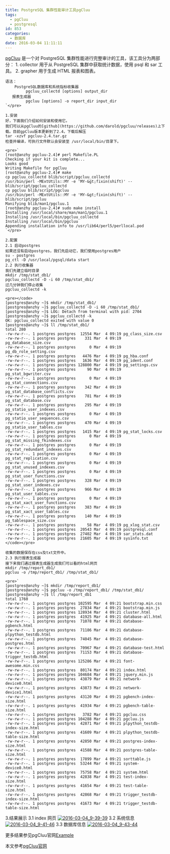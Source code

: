 ```yaml
---
title: PostgreSQL 集群性能审计工具pgCluu
tags:
  - pgCluu
  - postgresql
id: 853
categories:
  - 数据库
date: 2016-03-04 11:11:11
---
```


[pgCluu](http://pgcluu.darold.net/) 是一个对 PostgreSQL 集群性能进行完整审计的工具，该工具分为两部分：
1\. collector 用于从 PostgreSQL 集群中获取统计数据，使用 psql 和 sar 工具。
2\. grapher 用于生成 HTML 报表和图表。

    语法：
        PostgreSQL数据库和系统指标收集器
             pgcluu_collectd [options] output_dir
       报表生成器
             pgcluu [options] -o report_dir input_dir
    `</pre>

    1.安装
    好，下面我们介绍如何安装和使用它。
    我们可以从pgCluu的[github](https://github.com/darold/pgcluu/releases)上下载。目前gpCluu版本更新到了2.4，下载后解压
    tar -xzvf pgcluu-2.4.tar.gz
    检查并编译，可执行文件默认会安装至 /usr/local/bin/目录下。

    <pre>`
    [root@anzhy pgcluu-2.4]# perl Makefile.PL
    Checking if your kit is complete...
    Looks good
    Writing Makefile for pgCluu
    [root@anzhy pgcluu-2.4]# make
    cp pgcluu_collectd blib/script/pgcluu_collectd
    /usr/bin/perl -MExtUtils::MY -e 'MY-&gt;fixin(shift)' -- blib/script/pgcluu_collectd
    cp pgcluu blib/script/pgcluu
    /usr/bin/perl -MExtUtils::MY -e 'MY-&gt;fixin(shift)' -- blib/script/pgcluu
    Manifying blib/man1/pgcluu.1
    [root@anzhy pgcluu-2.4]# sudo make install
    Installing /usr/local/share/man/man1/pgcluu.1
    Installing /usr/local/bin/pgcluu_collectd
    Installing /usr/local/bin/pgcluu
    Appending installation info to /usr/lib64/perl5/perllocal.pod
    `</pre>

    2.配置
    2.1 启动postgres
    如果还没有启动postgres，我们先启动它，我们使用postgres用户
    su - postgres
    pg_ctl -D /usr/local/pgsql/data start
    2.2 执行收集器
    我们先建立临时目录
    mkdir /tmp/stat_db1/
    pgcluu_collectd -D -i 60 /tmp/stat_db1/
    过几分钟我们停止收集
    pgcluu_collectd -k

    <pre></code>
    [postgres@anzhy ~]$ mkdir /tmp/stat_db1/
    [postgres@anzhy ~]$ pgcluu_collectd -D -i 60 /tmp/stat_db1/
    [postgres@anzhy ~]$ LOG: Detach from terminal with pid: 2704
    [postgres@anzhy ~]$ pgcluu_collectd -k
    OK: pgcluu_collectd exited with value 0
    [postgres@anzhy ~]$ ll /tmp/stat_db1/
    total 280
    -rw-rw-r--. 1 postgres postgres  12554 Mar  4 09:19 pg_class_size.csv
    -rw-rw-r--. 1 postgres postgres    331 Mar  4 09:19 pg_database_size.csv
    -rw-rw-r--. 1 postgres postgres      0 Mar  4 09:19 pg_db_role_setting.csv
    -rw-rw-r--. 1 postgres postgres   4476 Mar  4 09:19 pg_hba.conf
    -rw-rw-r--. 1 postgres postgres   1636 Mar  4 09:19 pg_ident.conf
    -rw-rw-r--. 1 postgres postgres 128800 Mar  4 09:19 pg_settings.csv
    -rw-rw-r--. 1 postgres postgres     90 Mar  4 09:19 pg_stat_bgwriter.csv
    -rw-rw-r--. 1 postgres postgres      0 Mar  4 09:19 pg_stat_connections.csv
    -rw-rw-r--. 1 postgres postgres    342 Mar  4 09:19 pg_stat_database_conflicts.csv
    -rw-rw-r--. 1 postgres postgres    781 Mar  4 09:19 pg_stat_database.csv
    -rw-rw-r--. 1 postgres postgres    295 Mar  4 09:19 pg_statio_user_indexes.csv
    -rw-rw-r--. 1 postgres postgres      0 Mar  4 09:19 pg_statio_user_sequences.csv
    -rw-rw-r--. 1 postgres postgres    470 Mar  4 09:19 pg_statio_user_tables.csv
    -rw-rw-r--. 1 postgres postgres   1415 Mar  4 09:19 pg_stat_locks.csv
    -rw-rw-r--. 1 postgres postgres      0 Mar  4 09:19 pg_stat_missing_fkindexes.csv
    -rw-rw-r--. 1 postgres postgres      0 Mar  4 09:19 pg_stat_redundant_indexes.csv
    -rw-rw-r--. 1 postgres postgres      0 Mar  4 09:19 pg_stat_replication.csv
    -rw-rw-r--. 1 postgres postgres      0 Mar  4 09:19 pg_stat_unused_indexes.csv
    -rw-rw-r--. 1 postgres postgres      0 Mar  4 09:19 pg_stat_user_functions.csv
    -rw-rw-r--. 1 postgres postgres    328 Mar  4 09:19 pg_stat_user_indexes.csv
    -rw-rw-r--. 1 postgres postgres    966 Mar  4 09:19 pg_stat_user_tables.csv
    -rw-rw-r--. 1 postgres postgres      0 Mar  4 09:19 pg_stat_xact_user_functions.csv
    -rw-rw-r--. 1 postgres postgres    383 Mar  4 09:19 pg_stat_xact_user_tables.csv
    -rw-rw-r--. 1 postgres postgres    140 Mar  4 09:19 pg_tablespace_size.csv
    -rw-rw-r--. 1 postgres postgres     58 Mar  4 09:19 pg_xlog_stat.csv
    -rw-rw-r--. 1 postgres postgres  20543 Mar  4 09:19 postgresql.conf
    -rw-rw-r--. 1 postgres postgres  27402 Mar  4 09:19 sar_stats.dat
    -rw-rw-r--. 1 postgres postgres  21605 Mar  4 09:19 sysinfo.txt
    </code></pre>

    收集的数据保存在csv及txt文件中。
    2.3 执行报表生成器
    接下来我们通过报表生成器生成我们可以看的html网页
    mkdir /tmp/report_db1/
    pgcluu -o /tmp/report_db1/ /tmp/stat_db1/

    <pre>`
    [postgres@anzhy ~]$ mkdir /tmp/report_db1/
    [postgres@anzhy ~]$ pgcluu -o /tmp/report_db1/ /tmp/stat_db1/
    [postgres@anzhy ~]$ ll /tmp/report_db1
    total 1760
    -rw-rw-r--. 1 postgres postgres 102595 Mar  4 09:21 bootstrap.min.css
    -rw-rw-r--. 1 postgres postgres  27834 Mar  4 09:21 bootstrap.min.js
    -rw-rw-r--. 1 postgres postgres 128934 Mar  4 09:21 cluster.html
    -rw-rw-r--. 1 postgres postgres  41925 Mar  4 09:21 database-all.html
    -rw-rw-r--. 1 postgres postgres  71078 Mar  4 09:21 database-pgbench.html
    -rw-rw-r--. 1 postgres postgres  71186 Mar  4 09:21 database-plpython_testdb.html
    -rw-rw-r--. 1 postgres postgres  74045 Mar  4 09:21 database-postgres.html
    -rw-rw-r--. 1 postgres postgres  70967 Mar  4 09:21 database-test.html
    -rw-rw-r--. 1 postgres postgres  71153 Mar  4 09:21 database-trigger_testdb.html
    -rw-rw-r--. 1 postgres postgres 125286 Mar  4 09:21 font-awesome.min.css
    -rw-rw-r--. 1 postgres postgres  80174 Mar  4 09:21 index.html
    -rw-rw-r--. 1 postgres postgres 104684 Mar  4 09:21 jquery.min.js
    -rw-rw-r--. 1 postgres postgres  43879 Mar  4 09:21 network-device0.html
    -rw-rw-r--. 1 postgres postgres  43873 Mar  4 09:21 network-device1.html
    -rw-rw-r--. 1 postgres postgres  43120 Mar  4 09:21 pgbench-index-size.html
    -rw-rw-r--. 1 postgres postgres  41934 Mar  4 09:21 pgbench-table-size.html
    -rw-rw-r--. 1 postgres postgres   3782 Mar  4 09:21 pgcluu.css
    -rw-rw-r--. 1 postgres postgres 104288 Mar  4 09:21 pgcluu.js
    -rw-rw-r--. 1 postgres postgres  42871 Mar  4 09:21 plpython_testdb-index-size.html
    -rw-rw-r--. 1 postgres postgres  41609 Mar  4 09:21 plpython_testdb-table-size.html
    -rw-rw-r--. 1 postgres postgres  42850 Mar  4 09:21 postgres-index-size.html
    -rw-rw-r--. 1 postgres postgres  41588 Mar  4 09:21 postgres-table-size.html
    -rw-rw-r--. 1 postgres postgres  17899 Mar  4 09:21 sorttable.js
    -rw-rw-r--. 1 postgres postgres  53244 Mar  4 09:21 system-device0.html
    -rw-rw-r--. 1 postgres postgres  75758 Mar  4 09:21 system.html
    -rw-rw-r--. 1 postgres postgres  42838 Mar  4 09:21 test-index-size.html
    -rw-rw-r--. 1 postgres postgres  41654 Mar  4 09:21 test-table-size.html
    -rw-rw-r--. 1 postgres postgres  42868 Mar  4 09:21 trigger_testdb-index-size.html
    -rw-rw-r--. 1 postgres postgres  41673 Mar  4 09:21 trigger_testdb-table-size.html

3.结果展示
3.1 index 网页
[![2016-03-04_9-39-39](http://orufryv17.bkt.clouddn.com/wp-content/uploads/2016/03/2016-03-04_9-39-39.jpg)](http://orufryv17.bkt.clouddn.com/wp-content/uploads/2016/03/2016-03-04_9-39-39.jpg)
3.2 系统信息
[![2016-03-04_9-41-46](http://orufryv17.bkt.clouddn.com/wp-content/uploads/2016/03/2016-03-04_9-41-46.jpg)](http://orufryv17.bkt.clouddn.com/wp-content/uploads/2016/03/2016-03-04_9-41-46.jpg)
3.3 数据库信息
[![2016-03-04_9-43-44](http://orufryv17.bkt.clouddn.com/wp-content/uploads/2016/03/2016-03-04_9-43-44.jpg)](http://orufryv17.bkt.clouddn.com/wp-content/uploads/2016/03/2016-03-04_9-43-44.jpg)

更多结果参见pgCluu官网[Example](http://pgcluu.darold.net/example/index.html)

本文参考[pgCluu官网](http://pgcluu.darold.net)